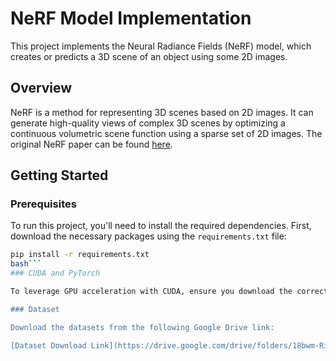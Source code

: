 # NeRF Model Implementation

This project implements the Neural Radiance Fields (NeRF) model, which creates or predicts a 3D scene of an object using some 2D images.

## Overview

NeRF is a method for representing 3D scenes based on 2D images. It can generate high-quality views of complex 3D scenes by optimizing a continuous volumetric scene function using a sparse set of 2D images. The original NeRF paper can be found [here](https://arxiv.org/abs/2003.08934).

## Getting Started

### Prerequisites

To run this project, you'll need to install the required dependencies. First, download the necessary packages using the `requirements.txt` file:

```bash
pip install -r requirements.txt
bash```
### CUDA and PyTorch

To leverage GPU acceleration with CUDA, ensure you download the correct version of PyTorch compatible with your device's CUDA version. Visit the [official PyTorch website](https://pytorch.org/get-started/locally/) and follow the instructions to install the appropriate version.

### Dataset

Download the datasets from the following Google Drive link:

[Dataset Download Link](https://drive.google.com/drive/folders/18bwm-RiHETRCS5yD9G00seFIcrJHIvD-?usp=sharing)
